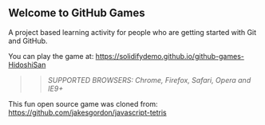 ## Welcome to GitHub Games

A project based learning activity for people who are getting started with Git and GitHub.

You can play the game at: https://solidifydemo.github.io/github-games-HidoshiSan

>> _*SUPPORTED BROWSERS*: Chrome, Firefox, Safari, Opera and IE9+_

This fun open source game was cloned from: https://github.com/jakesgordon/javascript-tetris
